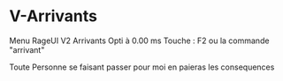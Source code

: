 # V-Arrivants
Menu RageUI V2 Arrivants Opti à 0.00 ms Touche : F2 ou la commande "arrivant"

Toute Personne se faisant passer pour moi en paieras les consequences
